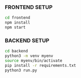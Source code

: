 ### FRONTEND SETUP
 
```bash
cd frontend
npm install
npm start
```

### BACKEND SETUP
```bash
cd backend
python3 -m venv myenv
source myenv/bin/activate
pip install -r requirements.txt
python3 run.py
```